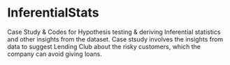 # InferentialStats
Case Study &amp; Codes for Hypothesis testing &amp; deriving Inferential statistics and other insights from the dataset. Case stsudy involves the insights from data to suggest Lending Club about the risky customers, which the company can avoid giving loans. 
